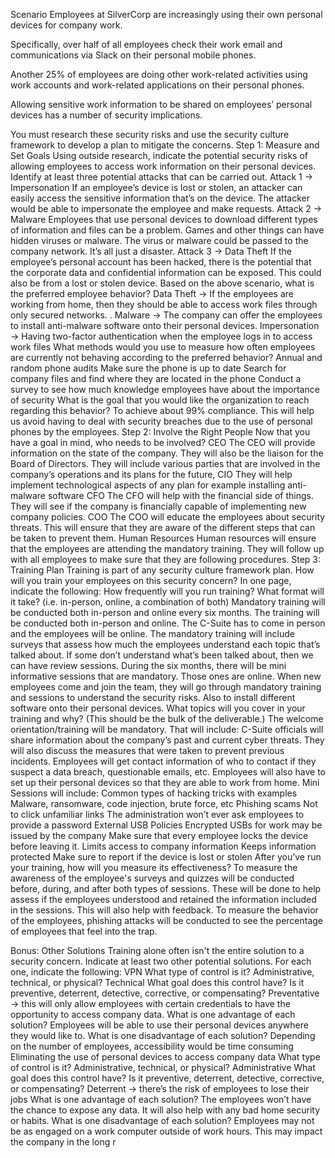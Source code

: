 Scenario
Employees at SilverCorp are increasingly using their own personal devices for company work.


Specifically, over half of all employees check their work email and communications via Slack on their personal mobile phones.


Another 25% of employees are doing other work-related activities using work accounts and work-related applications on their personal phones.


Allowing sensitive work information to be shared on employees’ personal devices has a number of security implications.


You must research these security risks and use the security culture framework to develop a plan to mitigate the concerns.
Step 1: Measure and Set Goals
Using outside research, indicate the potential security risks of allowing employees to access work information on their personal devices. Identify at least three potential attacks that can be carried out.
Attack 1 → Impersonation
If an employee’s device is lost or stolen, an attacker can easily access the sensitive information that’s on the device. The attacker would be able to  impersonate the employee and make requests.
Attack 2 → Malware
Employees that use personal devices to download different types of information and files can be a problem. Games and other things can have hidden viruses or malware. The virus or malware could be passed to the company network. It’s all just a disaster. 
Attack 3 → Data Theft
If the employee’s personal account has been hacked, there is the potential that the corporate data and confidential information can be exposed. This could also be from a lost or stolen device. 
Based on the above scenario, what is the preferred employee behavior?
Data Theft → If the employees are working from home, then they should be able to access work files through only secured networks. . 
Malware → The company can offer the employees to install anti-malware software onto their personal devices.
Impersonation → Having two-factor authentication when the employee logs in to access work files 
What methods would you use to measure how often employees are currently not behaving according to the preferred behavior?
 Annual and random phone audits
Make sure the phone is up to date
Search for company files and find where they are located in the phone
Conduct a survey to see how much knowledge employees have about the importance of security
What is the goal that you would like the organization to reach regarding this behavior?
To achieve about 99% compliance. This will help us avoid having to deal with security breaches due to the use of personal phones by the employees. 
Step 2: Involve the Right People
Now that you have a goal in mind, who needs to be involved?
CEO	
The CEO will provide information on the state of the company. They will also be the liaison for the Board of Directors. They will include various parties that are involved in the company’s operations and its plans for the future, 
CIO
They will help implement technological aspects of any plan for example installing anti-malware software
CFO
The CFO will help with the financial side of things. They will see if the company is financially capable of implementing new company policies. 
COO
The COO will educate the employees about security threats. This will ensure that they are aware of the different steps that can be taken to prevent them. 
Human Resources
Human resources will ensure that the employees are attending the mandatory training. They will follow up with all employees to make sure that they are following procedures. 
Step 3: Training Plan
Training is part of any security culture framework plan. How will you train your employees on this security concern? In one page, indicate the following:
How frequently will you run training? What format will it take? (i.e. in-person, online, a combination of both)
Mandatory training will be conducted both in-person and online every six months. The training will be conducted both in-person and online. The C-Suite has to come in person and the employees will be online. The mandatory training will include surveys that assess how much the employees understand each topic that’s talked about. If some don’t understand what’s been talked about, then we can have review sessions. 
During the six months, there will be mini informative sessions that are mandatory. Those ones are online.
When new employees come and join the team, they will go through mandatory training and sessions to understand the security risks. Also to install different software onto their personal devices. 
What topics will you cover in your training and why? (This should be the bulk of the deliverable.)
The welcome orientation/training will be mandatory. That will include:
C-Suite officials will share information about the company’s past and current cyber threats. They will also discuss the measures that were taken to prevent previous incidents. 
Employees will get contact information of who to contact if they suspect a data breach, questionable emails, etc. 
Employees will also have to set up their personal devices so that they are able to work from home.
Mini Sessions will include:
Common types of hacking tricks with examples 
Malware, ransomware, code injection, brute force, etc
Phishing scams
Not to click unfamiliar links
The administration won’t ever ask employees to provide a password
External USB Policies
Encrypted USBs for work may be issued by the company
Make sure that every employee locks the device before leaving it.
Limits access to company information 
Keeps information protected
Make sure to report if the device is lost or stolen
After you’ve run your training, how will you measure its effectiveness?
To measure the awareness of the employee's surveys and quizzes will be conducted before, during, and after both types of sessions. These will be done to help assess if the employees understood and retained the information included in the sessions. This will also help with feedback. 
To measure the behavior of the employees, phishing attacks will be conducted to see the percentage of employees that feel into the trap. 


Bonus: Other Solutions
Training alone often isn't the entire solution to a security concern.
Indicate at least two other potential solutions. For each one, indicate the following:
VPN
What type of control is it? Administrative, technical, or physical?
Technical
What goal does this control have? Is it preventive, deterrent, detective, corrective, or compensating?
Preventative → this will only allow employees with certain credentials to have the opportunity to access company data.
What is one advantage of each solution?
Employees will be able to use their personal devices anywhere they would like to. 
What is one disadvantage of each solution?
Depending on the number of employees, accessibility would be time consuming
Eliminating the use of personal devices to access company data
What type of control is it? Administrative, technical, or physical?
Administrative
What goal does this control have? Is it preventive, deterrent, detective, corrective, or compensating?
Deterrent → there’s the risk of employees to lose their jobs
What is one advantage of each solution?
 The employees won’t have the chance to expose any data. It will also help with any bad home security or habits. 
What is one disadvantage of each solution?
Employees may not be as engaged on a work computer outside of work hours. This may impact the company in the long r
